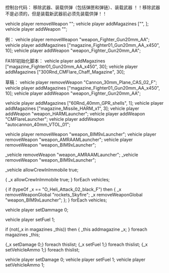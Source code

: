 控制台代码：
移除武器、装载供弹（包括弹匣和弹链）、装载武器
！！移除武器不是必须的，但是装载新武器前必须先装载供弹！！

vehicle player removeWeapon "";
vehicle player addMagazines ["", ];
vehicle player addWeapon "";

例：
vehicle player removeWeapon "weapon_Fighter_Gun20mm_AA";
vehicle player addMagazines ["magazine_Fighter01_Gun20mm_AA_x450", 10];
vehicle player addWeapon "weapon_Fighter_Gun20mm_AA";


FA181初始化脚本：
vehicle player addMagazines ["magazine_Fighter01_Gun20mm_AA_x450", 30];
vehicle player addMagazines ["300Rnd_CMFlare_Chaff_Magazine", 30];



草稿：
vehicle player removeWeapon "Cannon_30mm_Plane_CAS_02_F";
vehicle player addMagazines ["magazine_Fighter01_Gun20mm_AA_x450", 10];
vehicle player addWeapon "weapon_Fighter_Gun20mm_AA";


vehicle player addMagazines ["60Rnd_40mm_GPR_shells", 1];
vehicle player addMagazines ["magazine_Missile_HARM_x1", 3];
vehicle player addWeapon "weapon_HARMLauncher";
vehicle player addWeapon "CMFlareLauncher";
vehicle player addWeapon "autocannon_40mm_VTOL_01";

vehicle player removeWeapon "weapon_BIM9xLauncher";
vehicle player removeWeapon "weapon_AMRAAMLauncher";
vehicle player removeWeapon "weapon_BIM9xLauncher";

_vehicle removeWeapon "weapon_AMRAAMLauncher";
_vehicle removeWeapon "weapon_BIM9xLauncher";

_vehicle allowCrewInImmobile true;

{
    _x allowCrewInImmobile true;
} forEach vehicles;


{
    if (typeOf _x == "O_Heli_Attack_02_black_F") then {
        _x removeWeaponGlobal "rockets_Skyfire";
        _x removeWeaponGlobal "weapon_BIM9xLauncher";
    };
} forEach vehicles;













vehicle player setDammage 0;

vehicle player setFuel 1;

if (not(_x in magazines _this)) then {
    _this addmagazine _x;
} foreach magazines _this;

{_x setDamage 0;} foreach thislist; 
{_x setFuel 1;} foreach thislist; 
{_x setVehicleAmmo 1;} foreach thislist;

vehicle player setDamage 0; 
vehicle player setFuel 1; 
vehicle player setVehicleAmmo 1;